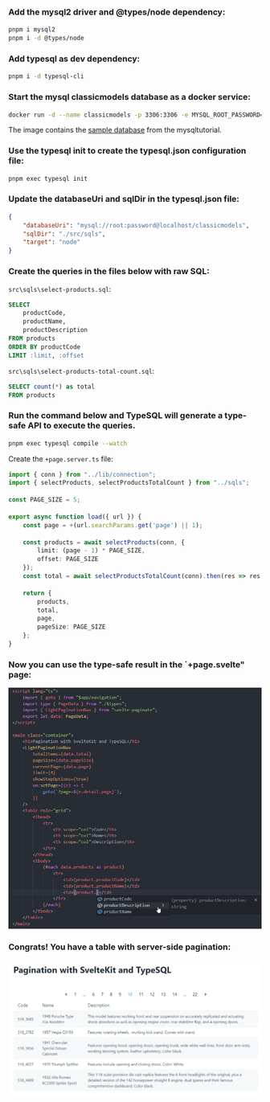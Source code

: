 ### Add the mysql2 driver and @types/node dependency:

```bash
pnpm i mysql2
pnpm i -d @types/node
```

### Add typesql as dev dependency:
```bash
pnpm i -d typesql-cli
```

### Start the mysql classicmodels database as a docker service:
```bash
docker run -d --name classicmodels -p 3306:3306 -e MYSQL_ROOT_PASSWORD=password wsporto/classicmodels-mysql:8.0
```
The image contains the [sample database](https://www.mysqltutorial.org/mysql-sample-database.aspx) from the mysqltutorial.

### Use the typesql init to create the typesql.json configuration file:
```bash
pnpm exec typesql init
```

### Update the databaseUri and sqlDir in the typesql.json file:
```json
{
    "databaseUri": "mysql://root:password@localhost/classicmodels",
    "sqlDir": "./src/sqls",
    "target": "node"
}
```
### Create the queries in the files below with raw SQL:
`src\sqls\select-products.sql`:
```sql
SELECT
    productCode,
    productName,
    productDescription
FROM products
ORDER BY productCode
LIMIT :limit, :offset
```

`src\sqls\select-products-total-count.sql`:
```sql
SELECT count(*) as total
FROM products
```

### Run the command below and TypeSQL will generate a type-safe API to execute the queries.
```bash
pnpm exec typesql compile --watch
```

Create the `+page.server.ts` file:
```ts
import { conn } from "../lib/connection";
import { selectProducts, selectProductsTotalCount } from "../sqls";

const PAGE_SIZE = 5;

export async function load({ url }) {
    const page = +(url.searchParams.get('page') || 1);

    const products = await selectProducts(conn, {
        limit: (page - 1) * PAGE_SIZE,
        offset: PAGE_SIZE
    });
    const total = await selectProductsTotalCount(conn).then(res => res!.total);

    return {
        products,
        total,
        page,
        pageSize: PAGE_SIZE
    };
}
```
### Now you can use the type-safe result in the `+page.svelte" page:
![Alt text](image-1.png)

### Congrats! You have a table with server-side pagination:
![Alt text](image.png)
